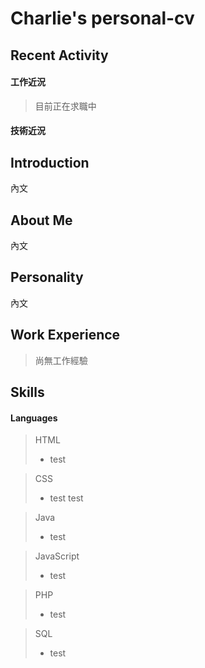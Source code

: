 # Charlie's personal-cv

Recent Activity
---------------

#### 工作近況
> 目前正在求職中

#### 技術近況
>

Introduction
------------
內文

About Me
--------
內文

Personality
-----------
內文

Work Experience
---------------
> 尚無工作經驗

Skills
------

#### Languages

> HTML
> *  test

> CSS
> * test  test

> Java
> * test

> JavaScript
> * test

> PHP
> * test  

> SQL
> * test

